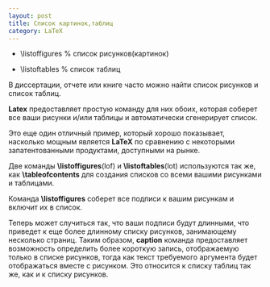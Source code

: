 ```yaml
---
layout: post
title: Список картинок,таблиц
category: LaTeX
---
```


- \listoffigures  % список рисунков(картинок)

- \listoftables   % список таблиц

В диссертации, отчете или книге часто можно найти список рисунков и список таблиц. 

**Latex** предоставляет простую команду для них обоих, которая соберет все ваши рисунки и/или таблицы и автоматически сгенерирует список.

Это еще один отличный пример, который хорошо показывает, насколько мощным является **LaTeX** по сравнению с некоторыми запатентованными продуктами, доступными на рынке.

 Две команды **\listoffigures**(lof) и **\listoftables**(lot) используются так же, как **\tableofcontents** для создания списков со всеми вашими рисунками и таблицами.

Команда **\listoffigures** соберет все подписи к вашим рисункам и включит их в список.

 Теперь может случиться так, что ваши подписи будут длинными, что приведет к еще более длинному списку рисунков, занимающему несколько страниц. Таким образом, **caption** команда предоставляет возможность определить более короткую запись, отображаемую только в списке рисунков, тогда как текст требуемого аргумента будет отображаться вместе с рисунком. Это относится к списку таблиц так же, как и к списку рисунков.